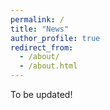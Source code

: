 ```yaml
---
permalink: /
title: "News"
author_profile: true
redirect_from: 
  - /about/
  - /about.html
---
```


To be updated!
